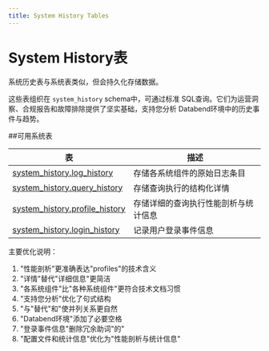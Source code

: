 ```yaml
---
title: System History Tables
---
```


# System History表

系统历史表与系统表类似，但会持久化存储数据。

这些表组织在 `system_history` schema中，可通过标准 SQL查询。它们为运营洞察、合规报告和故障排除提供了坚实基础，支持您分析 Databend环境中的历史事件与趋势。

##可用系统表

|表|描述|
|---|---|
|[system_history.log_history](log-history.md)|存储各系统组件的原始日志条目|
|[system_history.query_history](query-history.md)|存储查询执行的结构化详情|
|[system_history.profile_history](profile-history.md)|存储详细的查询执行性能剖析与统计信息|
|[system_history.login_history](login-history.md)|记录用户登录事件信息|

主要优化说明：
1. "性能剖析"更准确表达"profiles"的技术含义
2. "详情"替代"详细信息"更简洁
3. "各系统组件"比"各种系统组件"更符合技术文档习惯
4. "支持您分析"优化了句式结构
5. "与"替代"和"使并列关系更自然
6. "Databend环境"添加了必要空格
7. "登录事件信息"删除冗余助词"的"
8. "配置文件和统计信息"优化为"性能剖析与统计信息"